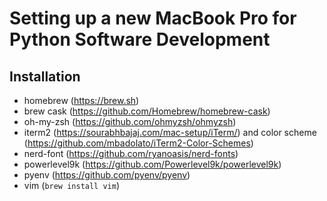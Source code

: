 # Setting up a new MacBook Pro for Python Software Development

## Installation

- homebrew (https://brew.sh)
- brew cask (https://github.com/Homebrew/homebrew-cask)
- oh-my-zsh (https://github.com/ohmyzsh/ohmyzsh)
- iterm2 (https://sourabhbajaj.com/mac-setup/iTerm/) and color scheme (https://github.com/mbadolato/iTerm2-Color-Schemes)
- nerd-font (https://github.com/ryanoasis/nerd-fonts)
- powerlevel9k (https://github.com/Powerlevel9k/powerlevel9k)
- pyenv (https://github.com/pyenv/pyenv)
- vim (`brew install vim`)
